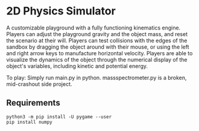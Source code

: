 ﻿# 2D Physics Simulator

A customizable playground with a fully functioning kinematics engine. Players can adjust the playground gravity and the object mass, and reset the scenario at their will. Players can test collisions with the edges of the sandbox by dragging the object around with their mouse, or using the left and right arrow keys to manufacture horizontal velocity. Players are able to visualize the dynamics of the object through the numerical display of the object's variables, including kinetic and potential energy.

To play: Simply run main.py in python. massspectrometer.py is a broken, mid-crashout side project.

## Requirements
```
python3 -m pip install -U pygame --user
pip install numpy
```

